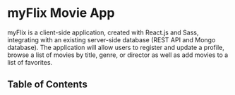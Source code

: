 <h1>myFlix Movie App</h1>
myFlix is a client-side application, created with React.js and Sass, integrating with an existing server-side database (REST API and Mongo database). The application will allow users to register and update a profile, browse a list of movies by title, genre, or director as well as add movies to a list of favorites.

<h2>Table of Contents</h2>

